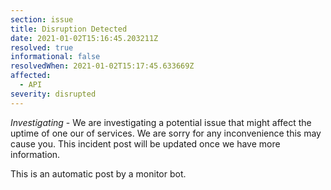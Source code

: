 ```yaml
---
section: issue
title: Disruption Detected
date: 2021-01-02T15:16:45.203211Z
resolved: true
informational: false
resolvedWhen: 2021-01-02T15:17:45.633669Z
affected:
  - API
severity: disrupted
---
```

*Investigating* - We are investigating a potential issue that might affect the uptime of one our of services. We are sorry for any inconvenience this may cause you. This incident post will be updated once we have more information.

This is an automatic post by a monitor bot.
        